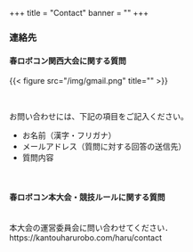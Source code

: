 +++
title = "Contact"
banner = ""
+++

### 連絡先
#### 春ロボコン関西大会に関する質問
{{< figure src="/img/gmail.png" title="" >}}

<br>

お問い合わせには、下記の項目をご記入ください。  

- お名前（漢字・フリガナ）  
- メールアドレス（質問に対する回答の送信先）  
- 質問内容  

<br>

#### 春ロボコン本大会・競技ルールに関する質問
<br>
本大会の運営委員会に問い合わせてください．  
<br>
https://kantouharurobo.com/haru/contact